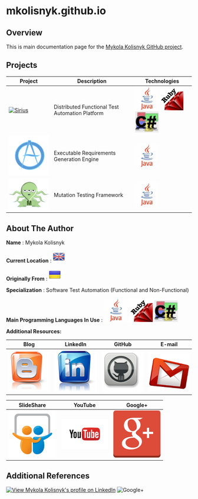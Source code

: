 mkolisnyk.github.io
===================

Overview
-----------

This is main documentation page for the [Mykola Kolisnyk GitHub project](https://github.com/mkolisnyk).

Projects
-----------

| Project | Description | Technologies |
| ------------ | ----------- | ---------- |
| <a href="http://mkolisnyk.github.io/Sirius/" target="_blank"><img src="https://raw.githubusercontent.com/mkolisnyk/Sirius/gh-pages/img/SiriusLogoSmall.png" title="Sirius" /></a> | Distributed Functional Test Automation Platform | <img src="https://raw.githubusercontent.com/mkolisnyk/mkolisnyk.github.io/master/images/icons/java_logo1.jpg" title="Java"  width="64" /> <img src="https://raw.githubusercontent.com/mkolisnyk/mkolisnyk.github.io/master/images/icons/ruby-logo4.jpg" title="Ruby"  width="64" /> <img src="https://raw.githubusercontent.com/mkolisnyk/mkolisnyk.github.io/master/images/icons/csharp_logo.png" title="C#"  width="64" /> |
| <a href="http://mkolisnyk.github.io/aerial/" target="_blank"><img src="https://raw.githubusercontent.com/mkolisnyk/aerial/gh-pages/img/AerialLogoSmall2.png" title="Aerial" /></a> | Executable Requirements Generation Engine | <img src="https://raw.githubusercontent.com/mkolisnyk/mkolisnyk.github.io/master/images/icons/java_logo1.jpg" title="Java"  width="64" /> |
| <a href="http://mkolisnyk.github.io/muto/" target="_blank"><img src="https://raw.githubusercontent.com/mkolisnyk/mkolisnyk.github.io/master/images/icons/MutoLogoSmall.png" title="Muto" /></a> | Mutation Testing Framework | <img src="https://raw.githubusercontent.com/mkolisnyk/mkolisnyk.github.io/master/images/icons/java_logo1.jpg" title="Java"  width="64" /> |

About The Author
-----------

**Name** : Mykola Kolisnyk

**Current Location** : <img src="https://raw.githubusercontent.com/mkolisnyk/mkolisnyk.github.io/master/images/icons/GB.png" title="United Kingdom" />

**Originally From** : <img src="https://raw.githubusercontent.com/mkolisnyk/mkolisnyk.github.io/master/images/icons/UA.png" title="Ukraine" />

**Specialization** : Software Test Automation (Functional and Non-Functional)

**Main Programming Languages In Use** :  <img src="https://raw.githubusercontent.com/mkolisnyk/mkolisnyk.github.io/master/images/icons/java_logo1.jpg" title="Java"  width="64" /> <img src="https://raw.githubusercontent.com/mkolisnyk/mkolisnyk.github.io/master/images/icons/ruby-logo4.jpg" title="Ruby"  width="64" /> <img src="https://raw.githubusercontent.com/mkolisnyk/mkolisnyk.github.io/master/images/icons/csharp_logo.png" title="C#"  width="64" /> 

**Additional Resources:**

|  Blog  | LinkedIn  | GitHub | E-mail  |
| -------------- | ------------- | ------------ | ------------- |
| <a href="http://mkolisnyk.blogspot.com" target="_blank"><img src="https://raw.githubusercontent.com/mkolisnyk/mkolisnyk.github.io/master/images/icons/blogger-logo-small.png" width="128" /></a> |  <a href="http://www.linkedin.com/pub/mykola-kolisnyk/14/533/903" target="_blank"><img src="https://raw.githubusercontent.com/mkolisnyk/mkolisnyk.github.io/master/images/icons/linkedin-n-logo.png" width="128" /></a> |  <a href="https://github.com/mkolisnyk" target="_blank"><img src="https://raw.githubusercontent.com/mkolisnyk/mkolisnyk.github.io/master/images/icons/github-logo.png" width="128" /></a> | <a href="mailto://kolesnik.nickolay@gmail.com" target="_blank"><img src="https://raw.githubusercontent.com/mkolisnyk/mkolisnyk.github.io/master/images/icons/gmail-logo.png" width="128" /></a> |

| SlideShare | YouTube | Google+ |
| ---------- | ------- | ------- |
| <a href="http://www.slideshare.net/kolesnik_nickolay" target="_blank"><img src="https://raw.githubusercontent.com/mkolisnyk/mkolisnyk.github.io/master/images/icons/Slideshare-icon.png" width="128" /></a> | <a href="https://www.youtube.com/c/KolesnikNickolay" target="_blank"><img src="https://raw.githubusercontent.com/mkolisnyk/mkolisnyk.github.io/master/images/icons/YouTube-logo-full_color.png" width="128" ></a> | <a href="https://plus.google.com/+KolesnikNickolay/" target="_blank"><img src="https://raw.githubusercontent.com/mkolisnyk/mkolisnyk.github.io/master/images/icons/g+128.png" width="128" /></a> |

Additional References
---------------------

<a href="http://ua.linkedin.com/pub/mykola-kolisnyk/14/533/903"><img src="http://www.linkedin.com/img/webpromo/btn_profile_bluetxt_80x15.png" width="80" height="15" border="0" alt="View Mykola Kolisnyk's profile on LinkedIn"></a>
<a href="http://plus.google.com/108480514086204589709?prsrc=3" rel="publisher" style="text-decoration:none;">
<img src="http://ssl.gstatic.com/images/icons/gplus-16.png" alt="Google+" style="border:0;width:16px;height:16px;"/></a>
